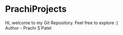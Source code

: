 # PrachiProjects
Hi, welcome to my Git Repository. Feel free to explore :)
<br>
Author - Prachi S Patel
